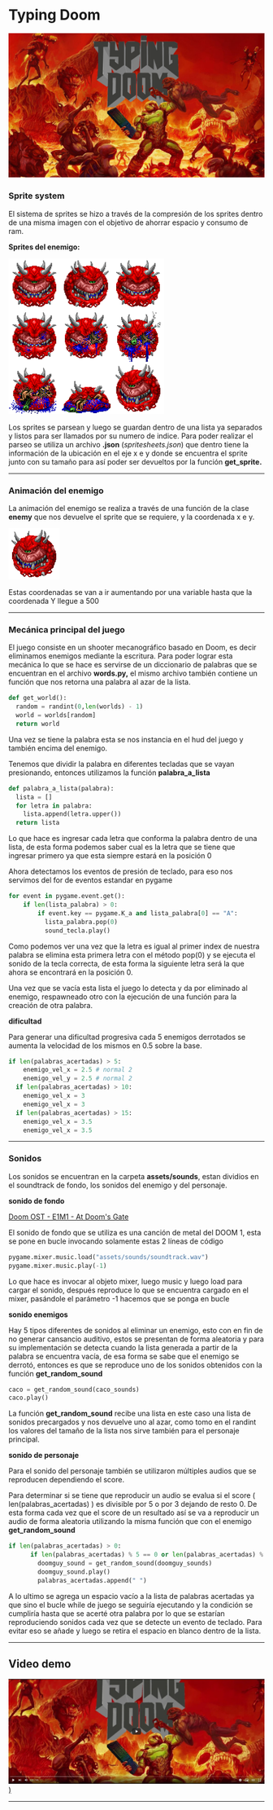 # Typing Doom

![portada.png](Typing%20Doom%20b5931fae171d484e9a90a5e1f0b5fb9e/portada.png)

### Sprite system

El sistema de sprites se hizo a través de la compresión de los sprites dentro de una misma imagen con el objetivo de ahorrar espacio y consumo de ram.

**Sprites del enemigo:**

![spritesheet.png](Typing%20Doom%20b5931fae171d484e9a90a5e1f0b5fb9e/spritesheet.png)

Los sprites se parsean y luego se guardan dentro de una lista ya separados y listos para ser llamados por su numero de indice. Para poder realizar el parseo se utiliza un archivo **.json** (*spritesheets.json*) que dentro tiene la información de la ubicación en el eje x e y donde se encuentra el sprite junto con su tamaño para así poder ser devueltos por la función **get_sprite.**
***
### Animación del enemigo

La animación del enemigo se realiza a través de una función de la clase **enemy** que nos devuelve el sprite que se requiere, y la coordenada x e y.

![enemigo-sprites.gif](Typing%20Doom%20b5931fae171d484e9a90a5e1f0b5fb9e/enemigo-sprites.gif)

Estas coordenadas se van a ir aumentando por una variable hasta que la coordenada Y llegue a 500
***
### Mecánica principal del juego

El juego consiste en un shooter mecanográfico basado en Doom, es decir eliminamos enemigos mediante la escritura. Para poder lograr esta mecánica lo que se hace es servirse de un diccionario de palabras que se encuentran en el archivo **words.py,** el mismo archivo también contiene un función que nos retorna una palabra al azar de la lista.

```python
def get_world():
  random = randint(0,len(worlds) - 1)
  world = worlds[random]
  return world
```

Una vez se tiene la palabra esta se nos instancia en el hud del juego y también encima del enemigo. 

Tenemos que dividir la palabra en diferentes tecladas que se vayan presionando, entonces utilizamos la función **palabra_a_lista**

```python
def palabra_a_lista(palabra):
  lista = []
  for letra in palabra:
    lista.append(letra.upper())
  return lista
```

Lo que hace es ingresar cada letra que conforma la palabra dentro de una lista, de esta forma podemos saber cual es la letra que se tiene que ingresar primero ya que esta siempre estará en la posición 0

Ahora detectamos los eventos de presión de teclado, para eso nos servimos del for de eventos estandar en pygame

```python
for event in pygame.event.get():
	if len(lista_palabra) > 0:
		if event.key == pygame.K_a and lista_palabra[0] == "A":
          lista_palabra.pop(0)
          sound_tecla.play()
```

Como podemos ver una vez que la letra es igual al primer index de nuestra palabra  se elimina esta primera letra con el método pop(0) y se ejecuta el sonido de la tecla correcta, de esta forma la siguiente letra será la que ahora se encontrará en la posición 0.

Una vez que se vacía esta lista el juego lo detecta y da por eliminado al enemigo, respawneado otro con la ejecución de una función para la creación de otra palabra.

**dificultad**

Para generar una dificultad progresiva cada 5 enemigos derrotados se aumenta la velocidad de los mismos en 0.5 sobre la base.

```python
if len(palabras_acertadas) > 5:
    enemigo_vel_x = 2.5 # normal 2
    enemigo_vel_y = 2.5 # normal 2
  if len(palabras_acertadas) > 10:
    enemigo_vel_x = 3
    enemigo_vel_x = 3
  if len(palabras_acertadas) > 15:
    enemigo_vel_x = 3.5
    enemigo_vel_x = 3.5
```
***
### Sonidos

Los sonidos se encuentran en la carpeta **assets/sounds**, estan dividios en el soundtrack de fondo, los sonidos del enemigo y del personaje.

**sonido de fondo**

[Doom OST - E1M1 - At Doom's Gate](https://www.youtube.com/watch?v=BSsfjHCFosw)

El sonido de fondo que se utiliza es una canción de metal del DOOM 1, esta se pone en bucle invocando solamente estas 2 líneas de código

 

```python
pygame.mixer.music.load("assets/sounds/soundtrack.wav")
pygame.mixer.music.play(-1)
```

Lo que hace es invocar al objeto mixer, luego music y luego load para cargar el sonido, después reproduce lo que se encuentra cargado en el mixer, pasándole el parámetro -1 hacemos que se ponga en bucle

**sonido enemigos**

Hay 5 tipos diferentes de sonidos al eliminar un enemigo, esto con en fin de no generar cansancio auditivo, estos se presentan de forma aleatoria y para su implementación se detecta cuando la lista generada a partir de la palabra se encuentra vacía, de esa forma se sabe que el enemigo se derrotó, entonces es que se reproduce uno de los sonidos obtenidos con la función **get_random_sound**

```python
caco = get_random_sound(caco_sounds)
caco.play()
```

La función **get_random_sound** recibe una lista en este caso una lista de sonidos precargados y nos devuelve uno al azar, como tomo en el randint los valores del tamaño de la lista nos sirve también para el personaje principal.

**sonido de personaje**

Para el sonido del personaje también se utilizaron múltiples audios que se reproducen dependiendo el score.

Para determinar si se tiene que reproducir un audio se evalua si el score ( len(palabras_acertadas) ) es divisible por 5 o por 3 dejando de resto 0. De esta forma cada vez que el score de un resultado así se va a reproducir un audio de forma aleatoria utilizando la misma función que con el enemigo **get_random_sound**

```python
if len(palabras_acertadas) > 0:
      if len(palabras_acertadas) % 5 == 0 or len(palabras_acertadas) % 3 == 0:
        doomguy_sound = get_random_sound(doomguy_sounds)
        doomguy_sound.play()
        palabras_acertadas.append(" ")
```

A lo ultimo se agrega un espacio vacío a la lista de palabras acertadas ya que sino el bucle while de juego se seguiría ejecutando y la condición se cumpliría hasta que se acerté otra palabra por lo que se estarían reproduciendo sonidos cada vez que se detecte un evento de teclado. Para evitar eso se añade y luego se retira el espacio en blanco dentro de la lista.
***
## Video demo

[![alt](Typing%20Doom%20b5931fae171d484e9a90a5e1f0b5fb9e/video.png))](https://youtu.be/hPhgsvS7eoY)
***
